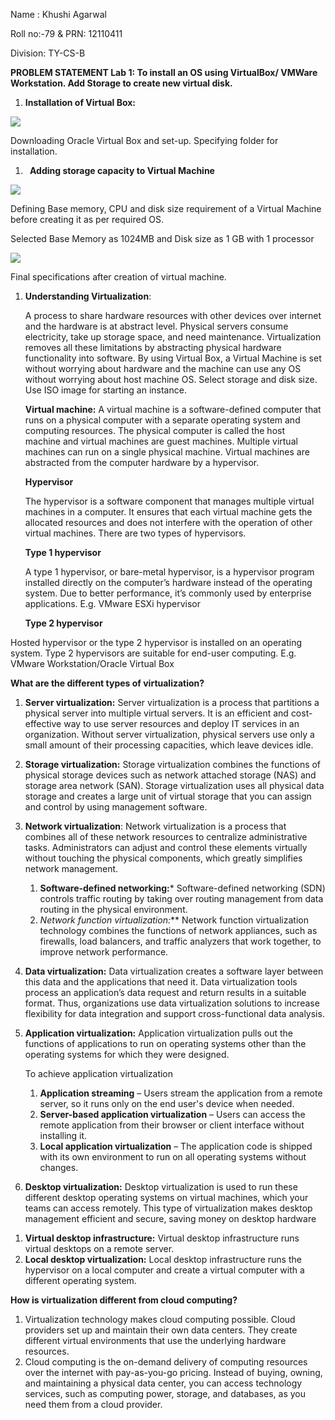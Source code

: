 ﻿Name : Khushi Agarwal

Roll no:-79 & PRN: 12110411

Division: TY-CS-B



**PROBLEM STATEMENT Lab 1: To install an OS using VirtualBox/ VMWare Workstation. Add Storage to create new virtual disk.**

1. **Installation of Virtual Box:** 

![](Aspose.Words.df6be2dc-e062-4c50-8af8-11cb647a82e2.001.png)

Downloading Oracle Virtual Box and set-up. Specifying folder for installation.

1. ` `**Adding storage capacity to Virtual Machine**

![](Aspose.Words.df6be2dc-e062-4c50-8af8-11cb647a82e2.002.png)

Defining Base memory, CPU and disk size requirement of a Virtual Machine before creating it as per required OS.

Selected Base Memory as 1024MB and Disk size as 1 GB with 1 processor


![](Aspose.Words.df6be2dc-e062-4c50-8af8-11cb647a82e2.003.png)

Final specifications after creation of virtual machine.

1. **Understanding Virtualization**: 

   A process to share hardware resources with other devices over internet and the hardware is at abstract level. Physical servers consume electricity, take up storage space, and need maintenance. Virtualization removes all these limitations by abstracting physical hardware functionality into software. By using Virtual Box, a Virtual Machine is set without worrying about hardware and the machine can use any OS without worrying about host machine OS. Select storage and disk size. Use ISO image for starting an instance.

   **Virtual machine:** A virtual machine is a software-defined computer that runs on a physical computer with a separate operating system and computing resources. The physical computer is called the host machine and virtual machines are guest machines. Multiple virtual machines can run on a single physical machine. Virtual machines are abstracted from the computer hardware by a hypervisor.

   **Hypervisor**

   The hypervisor is a software component that manages multiple virtual machines in a computer. It ensures that each virtual machine gets the allocated resources and does not interfere with the operation of other virtual machines. There are two types of hypervisors.

   **Type 1 hypervisor**

   A type 1 hypervisor, or bare-metal hypervisor, is a hypervisor program installed directly on the computer’s hardware instead of the operating system. Due to better performance, it’s commonly used by enterprise applications. E.g. VMware ESXi hypervisor

   **Type 2 hypervisor**

Hosted hypervisor or the type 2 hypervisor is installed on an operating system. Type 2 hypervisors are suitable for end-user computing. E.g. VMware Workstation/Oracle Virtual Box

**What are the different types of virtualization?**

1. **Server virtualization:** Server virtualization is a process that partitions a physical server into multiple virtual servers. It is an efficient and cost-effective way to use server resources and deploy IT services in an organization. Without server virtualization, physical servers use only a small amount of their processing capacities, which leave devices idle.

1. **Storage virtualization:** Storage virtualization combines the functions of physical storage devices such as network attached storage (NAS) and storage area network (SAN). Storage virtualization uses all physical data storage and creates a large unit of virtual storage that you can assign and control by using management software.

1. **Network virtualization**:  Network virtualization is a process that combines all of these network resources to centralize administrative tasks. Administrators can adjust and control these elements virtually without touching the physical components, which greatly simplifies network management.
   1. **Software-defined networking:*** Software-defined networking (SDN) controls traffic routing by taking over routing management from data routing in the physical environment.
   1. **Network function virtualization*:*** Network function virtualization technology combines the functions of network appliances, such as firewalls, load balancers, and traffic analyzers that work together, to improve network performance.

1. **Data virtualization:** Data virtualization creates a software layer between this data and the applications that need it. Data virtualization tools process an application’s data request and return results in a suitable format. Thus, organizations use data virtualization solutions to increase flexibility for data integration and support cross-functional data analysis.

1. **Application virtualization:** Application virtualization pulls out the functions of applications to run on operating systems other than the operating systems for which they were designed.

   To achieve application virtualization

   1. **Application streaming** – Users stream the application from a remote server, so it runs only on the end user's device when needed.
   1. **Server-based application virtualization** – Users can access the remote application from their browser or client interface without installing it.
   1. **Local application virtualization** – The application code is shipped with its own environment to run on all operating systems without changes.
1. **Desktop virtualization:** Desktop virtualization is used to run these different desktop operating systems on virtual machines, which your teams can access remotely. This type of virtualization makes desktop management efficient and secure, saving money on desktop hardware
1) **Virtual desktop infrastructure:** Virtual desktop infrastructure runs virtual desktops on a remote server. 
1) **Local desktop virtualization:** Local desktop infrastructure runs the hypervisor on a local computer and create a virtual computer with a different operating system.

**How is virtualization different from cloud computing?**

1) Virtualization technology makes cloud computing possible. Cloud providers set up and maintain their own data centers. They create different virtual environments that use the underlying hardware resources.
1) Cloud computing is the on-demand delivery of computing resources over the internet with pay-as-you-go pricing. Instead of buying, owning, and maintaining a physical data center, you can access technology services, such as computing power, storage, and databases, as you need them from a cloud provider.
